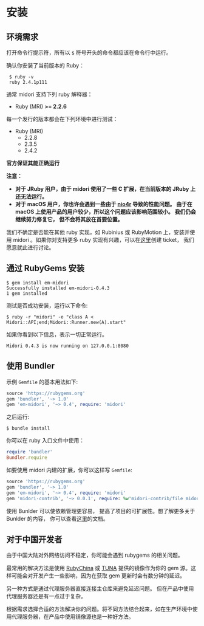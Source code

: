 # 安装

## 环境需求

打开命令行提示符，所有以 `$` 符号开头的命令都应该在命令行中运行。


确认你安装了当前版本的 Ruby：


```
 $ ruby -v
 ruby 2.4.1p111
```

通常 midori 支持下列 ruby 解释器：

- Ruby (MRI) **>= 2.2.6**

每一个发行的版本都会在下列环境中进行测试：

- Ruby (MRI)
  - 2.2.8
  - 2.3.5
  - 2.4.2

**官方保证其能正确运行**

**注意：**

- **对于 JRuby 用户，由于 midori 使用了一些 C 扩展，在当前版本的 JRuby 上还无法运行。**
- **对于 macOS 用户，你也许会遇到一些由于 [nio4r](https://github.com/socketry/nio4r/issues/125) 导致的性能问题。 由于在 macOS 上使用产品的用户较少，所以这个问题应该影响范围较小。 我们仍会继续努力修复它， 但不会将其放在首要位置。**

我们不确定是否能在其他 ruby 实现，如 Rubinius 或 RubyMotion 上，安装并使用 midori 。如果你对支持更多 ruby 实现有兴趣，可以在[这里](https://github.com/midori-rb/midori.rb/issues)创建 ticket， 我们愿意就此进行讨论。

## 通过 RubyGems 安装

```
$ gem install em-midori
Successfully installed em-midori-0.4.3
1 gem installed
```

测试是否成功安装，运行以下命令:

```
$ ruby -r "midori" -e "class A < Midori::API;end;Midori::Runner.new(A).start"
```

如果你看到以下信息，表示一切正常运行。

```
Midori 0.4.3 is now running on 127.0.0.1:8080
```

## 使用 Bundler

示例 `Gemfile` 的基本用法如下:

```ruby
source 'https://rubygems.org'
gem 'bundler', '~> 1.0'
gem 'em-midori', '~> 0.4', require: 'midori'
```

之后运行:

```
$ bundle install
```

你可以在 ruby 入口文件中使用：

```ruby
require 'bundler'
Bundler.require
```


如要使用 midori 内建的扩展，你可以这样写 `Gemfile`:

```ruby
source 'https://rubygems.org'
gem 'bundler', '~> 1.0'
gem 'em-midori', '~> 0.4', require: 'midori'
gem 'midori-contrib', '~> 0.0.1', require: %w'midori-contrib/file midori-contrib/sequel/mysql2'
```

使用 Bunlder 可以使依赖管理更容易， 提高了项目的可扩展性。想了解更多关于 Bunlder 的内容， 你可以查看[这里](http://bundler.io/docs.html)的文档。 

## 对于中国开发者

由于中国大陆对外网络访问不稳定，你可能会遇到 rubygems 的相关问题。

最常用的解决方法是使用 [RubyChina](https://gems.ruby-china.org/) 或 [TUNA](https://mirror.tuna.tsinghua.edu.cn/help/rubygems/) 提供的镜像作为你的 gem 源。这样可能会对开发产生一些影响，因为在获取 gem 更新时会有数分钟的延迟。

另一种方式是通过代理服务器直接连接主仓库来避免延迟问题。 但在产品中使用代理服务器还是有一点过于复杂。

根据需求选择合适的方法解决你的问题。将不同方法结合起来，如在生产环境中使用代理服务器，在产品中使用镜像源也是一种好方法。

